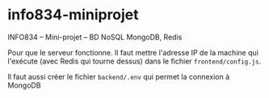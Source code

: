 # info834-miniprojet
INFO834 – Mini-projet – BD NoSQL MongoDB, Redis  

Pour que le serveur fonctionne. Il faut mettre l'adresse IP de la machine qui l'exécute (avec Redis qui tourne dessus) dans le fichier `frontend/config.js`.

Il faut aussi créer le fichier `backend/.env` qui permet la connexion à MongoDB
